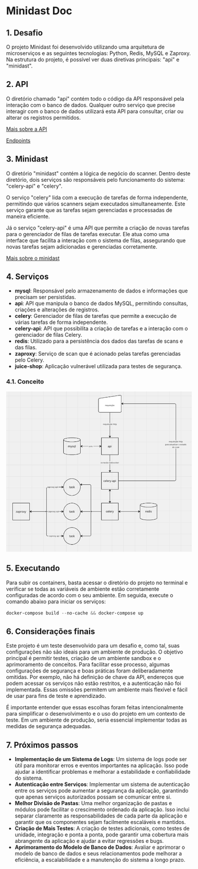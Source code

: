 # Minidast Doc

## 1. Desafio

O projeto Minidast foi desenvolvido utilizando uma arquitetura de microserviços e as seguintes tecnologias: Python, Redis, MySQL e Zaproxy. Na estrutura do projeto, é possível ver duas diretivas principais: "api" e "minidast".

## 2. API

O diretório chamado "api" contém todo o código da API responsável pela interação com o banco de dados. Qualquer outro serviço que precise interagir com o banco de dados utilizará esta API para consultar, criar ou alterar os registros permitidos.

[Mais sobre a API](Minidast%20Doc%20bebcf028e4e742acb07c178cd96f8570/Mais%20sobre%20a%20API%20d2c5f6038c6344ee9cf0ae2deb6a1ce8.md)

[Endpoints](Minidast%20Doc%20bebcf028e4e742acb07c178cd96f8570/Endpoints%201600a8da930346b6938f33c45c8f5fba.md)

## 3. Minidast

O diretório "minidast" contém a lógica de negócio do scanner. Dentro deste diretório, dois serviços são responsáveis pelo funcionamento do sistema: "celery-api" e "celery".

O serviço "celery" lida com a execução de tarefas de forma independente, permitindo que vários scanners sejam executados simultaneamente. Este serviço garante que as tarefas sejam gerenciadas e processadas de maneira eficiente.

Já o serviço "celery-api" é uma API que permite a criação de novas tarefas para o gerenciador de filas de tarefas executar. Ele atua como uma interface que facilita a interação com o sistema de filas, assegurando que novas tarefas sejam adicionadas e gerenciadas corretamente.

[Mais sobre o minidast](Minidast%20Doc%20bebcf028e4e742acb07c178cd96f8570/Mais%20sobre%20o%20minidast%20ff30e0e8d8f54bfca1a0cfb3196bdfc1.md)

## **4.  Serviços**

- **mysql**: Responsável pelo armazenamento de dados e informações que precisam ser persistidas.
- **api**: API que manipula o banco de dados MySQL, permitindo consultas, criações e alterações de registros.
- **celery**: Gerenciador de filas de tarefas que permite a execução de várias tarefas de forma independente.
- **celery-api**: API que possibilita a criação de tarefas e a interação com o gerenciador de filas Celery.
- **redis**: Utilizado para a persistência dos dados das tarefas de scans e das filas.
- **zaproxy**: Serviço de scan que é acionado pelas tarefas gerenciadas pelo Celery.
- **juice-shop**: Aplicação vulnerável utilizada para testes de segurança.

### 4.1. Conceito

![Screenshot 2024-06-24 at 20.53.50.png](Minidast%20Doc%20bebcf028e4e742acb07c178cd96f8570/Screenshot_2024-06-24_at_20.53.50.png)

## 5. Executando

Para subir os containers, basta acessar o diretório do projeto no terminal e verificar se todas as variáveis de ambiente estão corretamente configuradas de acordo com o seu ambiente. Em seguida, execute o comando abaixo para iniciar os serviços:

```powershell
docker-compose build --no-cache && docker-compose up
```

## 6. Considerações finais

Este projeto é um teste desenvolvido para um desafio e, como tal, suas configurações não são ideais para um ambiente de produção. O objetivo principal é permitir testes, criação de um ambiente sandbox e o aprimoramento de conceitos. Para facilitar esse processo, algumas configurações de segurança e boas práticas foram deliberadamente omitidas. Por exemplo, não há definição de chave da API, endereços que podem acessar os serviços não estão restritos, e a autenticação não foi implementada. Essas omissões permitem um ambiente mais flexível e fácil de usar para fins de teste e aprendizado.

É importante entender que essas escolhas foram feitas intencionalmente para simplificar o desenvolvimento e o uso do projeto em um contexto de teste. Em um ambiente de produção, seria essencial implementar todas as medidas de segurança adequadas.

## 7. Próximos passos

- **Implementação de um Sistema de Logs**: Um sistema de logs pode ser útil para monitorar erros e eventos importantes na aplicação. Isso pode ajudar a identificar problemas e melhorar a estabilidade e confiabilidade do sistema.
- **Autenticação entre Serviços**: Implementar um sistema de autenticação entre os serviços pode aumentar a segurança da aplicação, garantindo que apenas serviços autorizados possam se comunicar entre si.
- **Melhor Divisão de Pastas**: Uma melhor organização de pastas e módulos pode facilitar o crescimento ordenado da aplicação. Isso inclui separar claramente as responsabilidades de cada parte da aplicação e garantir que os componentes sejam facilmente escaláveis e mantidos.
- **Criação de Mais Testes**: A criação de testes adicionais, como testes de unidade, integração e ponta a ponta, pode garantir uma cobertura mais abrangente da aplicação e ajudar a evitar regressões e bugs.
- **Aprimoramento do Modelo de Banco de Dados**: Avaliar e aprimorar o modelo de banco de dados e seus relacionamentos pode melhorar a eficiência, a escalabilidade e a manutenção do sistema a longo prazo.
